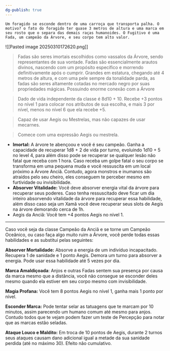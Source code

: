 ```yaml
---
dg-publish: true
---
```



```
Um foragido se esconde dentro de uma carroça que transporta palha. O motivo? o fato do foragido ter quase 3 metros de altura e uma marca em seu rosto que o separa das demais raças humanoides. O Fugitivo é uma Fada, um campeão da Árvore, e seu corpo tem alto valor.

```


![[Pasted image 20250310172620.png]]


> Fadas são seres imortais escolhidos como vassalos da Árvore, sendo representantes de sua vontade. Fadas são essencialmente arautos divinos, nascendo com um propósito específico e morrendo definitivamente após o cumprir. Grandes em estatura, chegando até 4 metros de altura, e com uma pele sempre da tonalidade parda, as fadas são seres altamente cotadas no mercado negro por suas propriedades mágicas. Possuindo enorme conexão com a Árvore

>Dado de vida independente da classe é 8d10 + 10. Recebe +3 pontos no nível 1 para colocar nos atributos de sua escolha, e mais 3 por nível, menos no nível 6 que ela recebe +5.

> Capaz de usar Aegis ou Mestrelas, mas não capazes de usar mecarnes.

> Comece com uma expressão Aegis ou mestrela.

- **Imortal:** A árvore te abençoou e você é seu campeão. Ganha a capacidade de recuperar 1d8 + 2 de vida por turno, evoluindo 1d10 + 5 no level 4, para além disso pode se recuperar se qualquer lesão não fatal que receba com 1 hora. Caso receba um golpe fatal o seu corpo se transforma em uma pequena muda e você ressuscita em um local próximo a Árvore Anciã. Contudo, agora monstros e inumanos são atraídos pelo seu cheiro, eles conseguem te perceber mesmo em furtividade ou invisibilidade. 
- **Absorver Vitalidade:** Você deve absorver energia vital da árvore para recuperar seus poderes. Caso tenha ressuscitado deve ficar um dia inteiro absorvendo vitalidade da árvore para recuperar essa habilidade, além disso caso seja um Xamã você deve recuperar seus slots de Aegis na árvore demorando cerca de 1h.
- Aegis da Anciã: Você tem +4 pontos Aegis no nível 1.

-----------------------------------------

Caso você seja da classe Campeão da Anciã e se torne um Campeão Oceânico, ou caso faça algo muito ruim a Árvore, você perde todas essas habilidades e as substitui pelas seguintes:

**Absorver Mortalidade:** Absorve a energia de um indivíduo incapacitado. Recupera 1 de sanidade e 1 ponto Aegis. Demora um turno para absorver a energia. Pode usar essa habilidade até 5 vezes por dia.

**Marca Amaldiçoada**: Anjos e outras Fadas sentem sua presença por causa da marca mesmo que a distância, você não consegue se esconder deles mesmo quando ela estiver em seu corpo mesmo com invisibilidade. 

**Magia Profana:** Você tem 8 pontos Aegis no nível 1, ganha mais 1 ponto por nível.

**Esconder Marca:** Pode tentar selar as tatuagens que te marcam por 10 minutos, assim parecendo um humano comum até mesmo para anjos. Contudo todos que te vejam podem fazer um teste de Percepção para notar que as marcas estão seladas.

**Ataque Louco e Maldito:** Em troca de 10 pontos de Aegis, durante 2 turnos seus ataques causam dano adicional igual a metade da sua sanidade perdida (até no máximo 30). Efeito não cumulativo. 